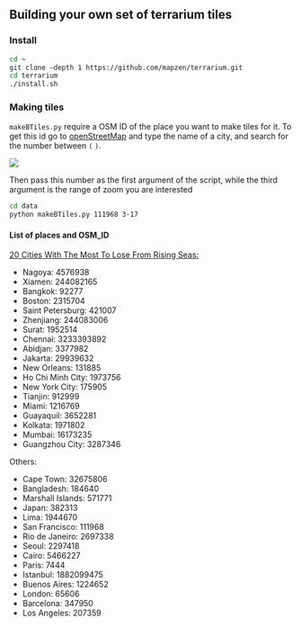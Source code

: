 
 
## Building your own set of terrarium tiles

### Install

```bash
cd ~
git clone —depth 1 https://github.com/mapzen/terrarium.git
cd terrarium
./install.sh
```

### Making tiles

```makeBTiles.py``` require a OSM ID of the place you want to make tiles for it. To get this id go to [openStreetMap](http://www.openstreetmap.org/) and type the name of a city, and search for the number between ```(``` ```)```.

![](imgs/10-OSM.png)

Then pass this number as the first argument of the script, while the third argument is the range of zoom you are interested

```bash
cd data
python makeBTiles.py 111968 3-17
```

#### List of places and OSM_ID

[20 Cities With The Most To Lose From Rising Seas:](http://www.weather.com/science/environment/news/20-cities-most-lose-rising-sea-levels-20130822)

* Nagoya: 4576938
* Xiamen: 244082165
* Bangkok: 92277
* Boston: 2315704
* Saint Petersburg: 421007
* Zhenjiang: 244083006
* Surat: 1952514
* Chennai: 3233393892
* Abidjan: 3377982
* Jakarta: 29939632
* New Orleans: 131885
* Ho Chi Minh City: 1973756
* New York City: 175905
* Tianjin: 912999
* Miami: 1216769
* Guayaquil: 3652281
* Kolkata: 1971802
* Mumbai: 16173235
* Guangzhou City: 3287346


Others:

* Cape Town: 32675806
* Bangladesh: 184640
* Marshall Islands: 571771
* Japan: 382313
* Lima: 1944670
* San Francisco: 111968
* Rio de Janeiro: 2697338
* Seoul: 2297418
* Cairo: 5466227
* Paris: 7444
* Istanbul: 1882099475
* Buenos Aires: 1224652
* London: 65606
* Barcelona: 347950
* Los Angeles: 207359
